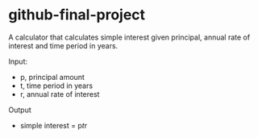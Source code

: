 # github-final-project

A calculator that calculates simple interest given principal, annual rate of interest and time period in years.


Input:
   - p, principal amount
   - t, time period in years
   - r, annual rate of interest

Output
- simple interest = p*t*r
